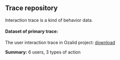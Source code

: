 ## Trace repository

Interaction trace is a kind of behavior data.

#### Dataset of primary trace:
 
The user interaction trace in Ozalid project: [download](/var/www/tconnect/project/Ozalid/TStore/db/obselst_all.json)

**Summary:** 6 users, 3 types of action


<div style="display:none">fqdfsqdfqsdf</div>





